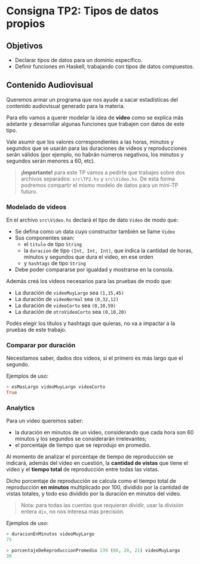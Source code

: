 # Consigna TP2: Tipos de datos propios

## Objetivos

- Declarar tipos de datos para un dominio específico.
- Definir funciones en Haskell, trabajando con tipos de datos compuestos.

## Contenido Audiovisual

Queremos armar un programa que nos ayude a sacar estadísticas del contenido audiovisual generado para la materia.

Para ello vamos a querer modelar la idea de **video** como se explica más adelante y desarrollar algunas funciones que trabajen con datos de este tipo.

Vale asumir que los valores correspondientes a las horas, minutos y segundos que se usarán para las duraciones de videos y reproducciones serán válidos (por ejemplo, no habrán números negativos, los minutos y segundos serán menores a 60, etc).

> **¡Importante!** para este TP vamos a pedirte que trabajes sobre dos archivos separados: `src\TP2.hs` y `src\Video.hs`.
> De esta forma podremos compartir el mismo modelo de datos para un mini-TP futuro.

### Modelado de videos

En el archivo `src\Video.hs` declará el tipo de dato `Video` de modo que:
- Se defina como un data cuyo constructor también se llame `Video`
- Sus componentes sean:
  - el `titulo` de tipo `String`
  - la `duracion` de tipo `(Int, Int, Int)`, que indica la cantidad de horas, minutos y segundos que dura el video, en ese orden
  - y `hashtags` de tipo `String`
- Debe poder compararse por igualdad y mostrarse en la consola.

Además creá los videos necesarios para las pruebas de modo que:
- La duración de `videoMuyLargo` sea `(1,15,45)`
- La duración de `videoNormal` sea `(0,32,12)`
- La duración de `videoCorto` sea `(0,10,59)`
- La duración de `otroVideoCorto` sea `(0,10,20)`

Podés elegir los títulos y hashtags que quieras, no va a impactar a la pruebas de este trabajo.

### Comparar por duración

Necesitamos saber, dados dos videos, si el primero es más largo que el segundo.

Ejemplos de uso:

```haskell
> esMasLargo videoMuyLargo videoCorto
True
```

### Analytics

Para un video queremos saber:
- la duración en minutos de un video, considerando que cada hora son 60 minutos y los segundos se considerarán irrelevantes;
- el porcentaje de tiempo que se reprodujo en promedio.

Al momento de analizar el porcentaje de tiempo de reproducción se indicará, además del video en cuestión, la **cantidad de vistas** que tiene el video y el **tiempo total** de reproducción entre todas las vistas.

Dicho porcentaje de reproducción se calcula como el tiempo total de reproducción **en minutos** multiplicado por 100, dividido por la cantidad de vistas totales, y todo eso dividido por la duración en minutos del video.

> Nota: para todas las cuentas que requieran dividir, usar la división entera `div`, no nos interesa más precisión.

Ejemplos de uso:

```haskell
> duracionEnMinutos videoMuyLargo
75

> porcentajeDeReproduccionPromedio 139 (66, 20, 21) videoMuyLargo
38
```
